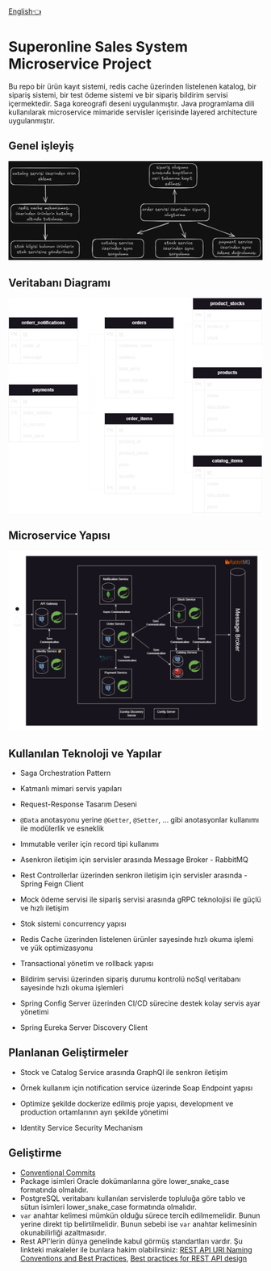 [English👈](README.en-US.md)

# Superonline Sales System Microservice Project

 Bu repo bir ürün kayıt sistemi, redis cache üzerinden listelenen katalog,  bir sipariş sistemi, bir test ödeme sistemi ve bir sipariş bildirim servisi içermektedir. Saga koreografi deseni uygulanmıştır. Java programlama dili kullanılarak microservice mimaride servisler içerisinde layered architecture uygulanmıştır.


## Genel işleyiş

![senario.png](docs%2Fsenario.png)

## Veritabanı Diagramı

![sol-microserviceDb.png](docs%2Fsol-microserviceDb.png)

## Microservice Yapısı

![SolMSFlowDiagram.png](docs%2FSolMSFlowDiagram.png)

## Kullanılan Teknoloji ve Yapılar

- Saga Orchestration Pattern

- Katmanlı mimari servis yapıları

- Request-Response Tasarım Deseni

- `@Data` anotasyonu yerine `@Getter`, `@Setter`, ... gibi anotasyonlar kullanımı ile modülerlik ve esneklik

- Immutable veriler için record tipi kullanımı

- Asenkron iletişim için servisler arasında Message Broker - RabbitMQ

- Rest Controllerlar üzerinden senkron iletişim için servisler arasında - Spring Feign Client

- Mock ödeme servisi ile sipariş servisi arasında gRPC teknolojisi ile güçlü ve hızlı iletişim

- Stok sistemi concurrency yapısı

- Redis Cache üzerinden listelenen ürünler sayesinde hızlı okuma işlemi ve yük optimizasyonu

- Transactional yönetim ve rollback yapısı

- Bildirim servisi üzerinden sipariş durumu kontrolü noSql veritabanı sayesinde hızlı okuma işlemleri

- Spring Config Server üzerinden CI/CD sürecine destek kolay servis ayar yönetimi

- Spring Eureka Server Discovery Client

## Planlanan Geliştirmeler

- Stock ve Catalog Service arasında GraphQl ile senkron iletişim

- Örnek kullanım için notification service üzerinde Soap Endpoint yapısı

- Optimize şekilde dockerize edilmiş proje yapısı, development ve production ortamlarının ayrı şekilde yönetimi

- Identity Service Security Mechanism


## Geliştirme

- [Conventional Commits](https://gist.github.com/joshbuchea/6f47e86d2510bce28f8e7f42ae84c716)
- Package isimleri Oracle dokümanlarına göre lower_snake_case formatında olmalıdır.
- PostgreSQL veritabanı kullanılan servislerde topluluğa göre tablo ve sütun isimleri lower_snake_case formatında
  olmalıdır.
- `var` anahtar kelimesi mümkün olduğu sürece tercih edilmemelidir. Bunun yerine direkt tip belirtilmelidir. Bunun
  sebebi ise `var` anahtar kelimesinin okunabilirliği azaltmasıdır.
- Rest API'lerin dünya genelinde kabul görmüş standartları vardır. Şu linkteki makaleler ile bunlara hakim
  olabilirsiniz: [REST API URI Naming Conventions and Best Practices](https://restfulapi.net/resource-naming/), [Best practices for REST API design](https://stackoverflow.blog/2020/03/02/best-practices-for-rest-api-design/)